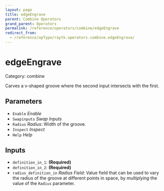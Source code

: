 ```yaml
---
layout: page
title: edgeEngrave
parent: Combine Operators
grand_parent: Operators
permalink: /reference/operators/combine/edgeEngrave
redirect_from:
  - /reference/opType/raytk.operators.combine.edgeEngrave/
---
```


# edgeEngrave

Category: combine



Carves a v-shaped groove where the second input intersects with the first.

## Parameters

* `Enable` *Enable*
* `Swapinputs` *Swap Inputs*
* `Radius` *Radius*: Width of the groove.
* `Inspect` *Inspect*
* `Help` *Help*

## Inputs

* `definition_in_1`:  **(Required)**
* `definition_in_2`:  **(Required)**
* `radius_definition_in` *Radius Field*:  Value field that can be used to vary the radius of the groove at different points in space, by *multiplying* the value of the `Radius` parameter.
